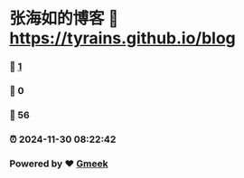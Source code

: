 # 张海如的博客 :link: https://tyrains.github.io/blog 
### :page_facing_up: [1](https://tyrains.github.io/blog/tag.html) 
### :speech_balloon: 0 
### :hibiscus: 56 
### :alarm_clock: 2024-11-30 08:22:42 
### Powered by :heart: [Gmeek](https://github.com/Meekdai/Gmeek)

